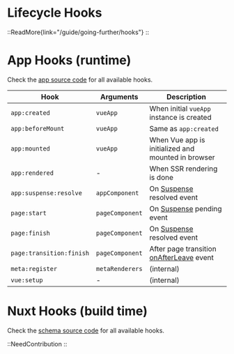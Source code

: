 # Lifecycle Hooks

::ReadMore{link="/guide/going-further/hooks"}
::

# App Hooks (runtime)

Check the [app source code](https://github.com/nuxt/framework/blob/main/packages/nuxt/src/app/nuxt.ts#L18) for all available hooks.

Hook                    | Arguments         | Description
------------------------|-------------------|---------------
`app:created`           | `vueApp`          | When initial `vueApp` instance is created
`app:beforeMount`       | `vueApp`          | Same as `app:created`
`app:mounted`           | `vueApp`          | When Vue app is initialized and mounted in browser
`app:rendered`          | -                 | When SSR rendering is done
`app:suspense:resolve`  | `appComponent`    | On [Suspense](https://vuejs.org/guide/built-ins/suspense.html#suspense) resolved event
`page:start`            | `pageComponent`   | On [Suspense](https://vuejs.org/guide/built-ins/suspense.html#suspense) pending event
`page:finish`           | `pageComponent`   | On [Suspense](https://vuejs.org/guide/built-ins/suspense.html#suspense) resolved event
`page:transition:finish`| `pageComponent`   | After page transition [onAfterLeave](https://vuejs.org/guide/built-ins/transition.html#javascript-hooks) event
`meta:register`         | `metaRenderers`   | (internal)
`vue:setup`             | -                 | (internal)

# Nuxt Hooks (build time)

Check the [schema source code](https://github.com/nuxt/framework/blob/main/packages/schema/src/types/hooks.ts#L55) for all available hooks.

::NeedContribution
::
